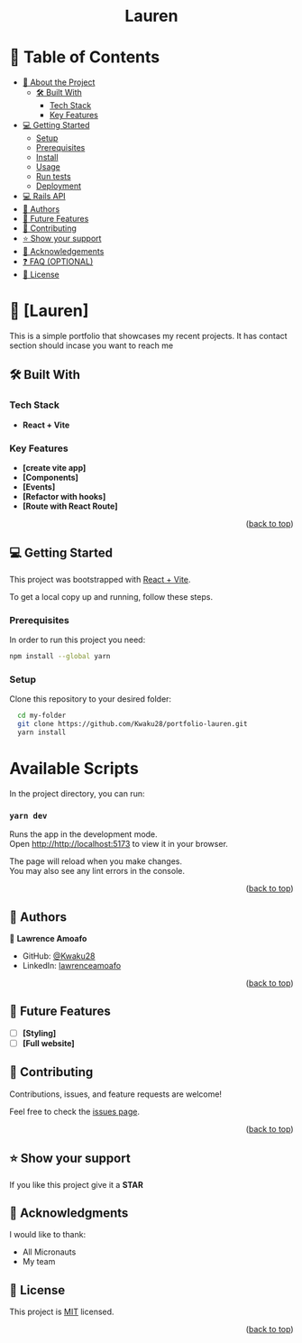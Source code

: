 <a name="readme-top"></a>

<div align="center">

  <br/>

  <h1><b>Lauren</b></h1>

</div>

<!-- TABLE OF CONTENTS -->

# 📗 Table of Contents

- [📖 About the Project](#about-project)
  - [🛠 Built With](#built-with)
    - [Tech Stack](#tech-stack)
    - [Key Features](#key-features)
- [💻 Getting Started](#getting-started)
  - [Setup](#setup)
  - [Prerequisites](#prerequisites)
  - [Install](#install)
  - [Usage](#usage)
  - [Run tests](#run-tests)
  - [Deployment](#triangular_flag_on_post-deployment)
- [💻 Rails API](#rails-api)
- [👥 Authors](#authors)
- [🔭 Future Features](#future-features)
- [🤝 Contributing](#contributing)
- [⭐️ Show your support](#support)
- [🙏 Acknowledgements](#acknowledgements)
- [❓ FAQ (OPTIONAL)](#faq)
- [📝 License](#license)

<!-- PROJECT DESCRIPTION -->

# 📖 [Lauren] <a name="about-project"></a>

This is a simple portfolio that showcases my recent projects. It has contact section should incase you want to reach me

## 🛠 Built With <a name="built-with"></a>

### Tech Stack <a name="tech-stack"></a>

- **React + Vite**

<!-- Features -->

### Key Features <a name="key-features"></a>

- **[create vite app]**
- **[Components]**
- **[Events]**
- **[Refactor with hooks]**
- **[Route with React Route]**


<p align="right">(<a href="#readme-top">back to top</a>)</p>

<!-- GETTING STARTED -->

## 💻 Getting Started <a name="getting-started"></a>

This project was bootstrapped with [React + Vite](https://vitejs.dev/guide/).

To get a local copy up and running, follow these steps.

### Prerequisites

In order to run this project you need:

```sh
npm install --global yarn
```

### Setup

Clone this repository to your desired folder:

```sh
  cd my-folder
  git clone https://github.com/Kwaku28/portfolio-lauren.git
  yarn install
```

# Available Scripts

In the project directory, you can run:

### `yarn dev`

Runs the app in the development mode.\
Open [http://http://localhost:5173](http://http://localhost:5173) to view it in your browser.

The page will reload when you make changes.\
You may also see any lint errors in the console.

<p align="right">(<a href="#readme-top">back to top</a>)</p>

<!-- AUTHORS -->

## 👥 Authors <a name="lawrence"></a>

👤 **Lawrence Amoafo**

- GitHub: [@Kwaku28](https://github.com/Kwaku28)
- LinkedIn: [lawrenceamoafo](https://linkedin.com/in/lawrence-amoafo-appoh)

<p align="right">(<a href="#readme-top">back to top</a>)</p>

<!-- FUTURE FEATURES -->

## 🔭 Future Features <a name="future-features"></a>

- [ ] **[Styling]**
- [ ] **[Full website]**

<!-- CONTRIBUTING -->

## 🤝 Contributing <a name="contributing"></a>

Contributions, issues, and feature requests are welcome!

Feel free to check the [issues page](https://github.com/Kwaku28/portfolio-lauren/issues).

<p align="right">(<a href="#readme-top">back to top</a>)</p>

<!-- SUPPORT -->

## ⭐️ Show your support <a name="support"></a>

If you like this project give it a **STAR**

<!-- ACKNOWLEDGEMENTS -->

## 🙏 Acknowledgments <a name="acknowledgements"></a>

I would like to thank:
- All Micronauts
- My team

<!-- LICENSE -->

## 📝 License <a name="license"></a>

This project is [MIT](./LICENSE) licensed.

<p align="right">(<a href="#readme-top">back to top</a>)</p>
